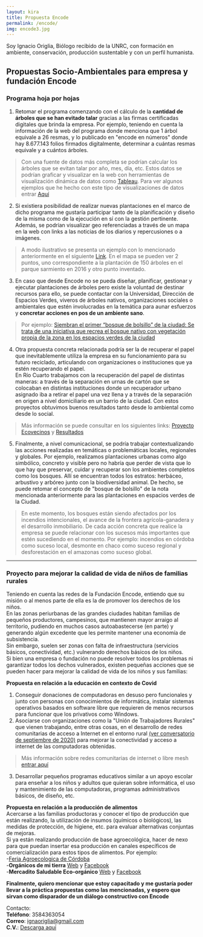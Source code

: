 ```yaml
---
layout: kira
title: Propuesta Encode
permalink: /encode/
img: encode3.jpg
---
```


Soy Ignacio Origlia, Biólogo recibido de la UNRC, con formación en ambiente, conservación, producción sustentable y con un perfil humanista.

## Propuestas Socio-Ambientales para empresa y fundación Encode



### Programa hoja por hojas

1) Retomar el programa comenzando con el cálculo de la __cantidad de árboles que se han evitado talar__ gracias a las firmas certificadas digitales que brinda la empresa. Por ejemplo, teniendo en cuenta la información de la web del programa donde menciona que 1 árbol equivale a 26 resmas, y lo publicado en "encode en números" donde hay 8.677.143 folios firmados digitalmente, determinar a cuántas resmas equivale y a cuántos árboles.  

> Con una fuente de datos más completa se podrían calcular los árboles que se evitan talar por año, mes, día, etc.
Estos datos se podrían graficar y visualizar en la web con herramientas de visualización dinámica de datos como [Tableau]( https://www.tableau.com/). Para ver algunos ejemplos que he hecho con este tipo de visualizaciones de datos entrar [Aquí](https://respeto.org.ar/fondo_de_ahorros/)  

2) Si existiera posibilidad de realizar nuevas plantaciones en el marco de dicho programa me gustaría participar tanto de la planificación y diseño de la misma como de la ejecución en sí con la gestión pertinente. Además, se podrían visualizar geo referenciadas a través de un mapa en la web con links a las noticias de los diarios y repercusiones o a imágenes.

> A modo ilustrativo se presenta un ejemplo con lo mencionado anteriormente en el siguiente [Link](https://contaminantesambientales.ar/mapa2.html). En el mapa se pueden ver 2 puntos, uno correspondiente a la plantación de 150 árboles en el parque sarmiento en 2016 y otro punto inventado.

3) En caso que desde Encode no se pueda diseñar, planificar, gestionar y ejecutar plantaciones de árboles pero existe la voluntad de destinar recursos para ello, se puede contactar con la Universidad, Dirección de Espacios Verdes, viveros de árboles nativos, organizaciones sociales o ambientales que estén involucradas en la temática para aunar esfuerzos y __concretar acciones en pos de un ambiente sano__.

> Por ejemplo: [Siembran el primer “bosque de bolsillo” de la ciudad: Se trata de una iniciativa que recrea el bosque nativo con vegetación propia de la zona en los espacios verdes de la ciudad](https://cordoba.gob.ar/siembran-el-primer-bosque-de-bolsillo-de-la-ciudad/)

4) Otra propuesta concreta relacionada podría ser la de recuperar el papel que inevitablemente utiliza la empresa en su funcionamiento para su futuro reciclado, articulando con organizaciones o instituciones que ya estén recuperando el papel.  
En Río Cuarto trabajamos con la recuperación del papel de distintas maneras: a través de la separación en urnas de cartón que se colocaban en distintas instituciones donde un recuperador urbano asignado iba a retirar el papel una vez llena y a través de la separación en origen a nivel domiciliario en un barrio de la ciudad. Con estos proyectos obtuvimos buenos resultados tanto desde lo ambiental como desde lo social.

> Más información se puede consultar en los siguientes links: [Proyecto Ecovecinos](https://respeto.org.ar/ecovecinos/proyecto/) y [Resultados](https://respeto.org.ar/ecovecinos/resultados/)

5) Finalmente, a nivel comunicacional, se podría trabajar contextualizando las acciones realizadas en temáticas o problemáticas locales, regionales y globales. Por ejemplo, realizamos plantaciones urbanas como algo simbólico, concreto y visible pero no habría que perder de vista que lo que hay que preservar, cuidar y recuperar son los ambientes completos como los bosques. Allí se encuentran todos los estratos: herbáceo, arbustivo y arbóreo junto con la biodiversidad animal. De hecho, se puede retomar el concepto de "bosque de bolsillo" de la nota mencionada anteriormente para las plantaciones en espacios verdes de la Ciudad.

> En este momento, los bosques están siendo afectados por los incendios intencionales, el avance de la frontera agrícola-ganadera y el desarrollo inmobiliario. De cada acción concreta que realice la empresa se puede relacionar con los sucesos más importantes que estén sucediendo en el momento. Por ejemplo: incendios en córdoba como suceso local, desmonte en chaco como suceso regional y desforestación en el amazonas como suceso global.

---

### Proyecto para mejorar la calidad de vida de niños de familias rurales  

Teniendo en cuenta las redes de la Fundación Encode, entiendo que su misión o al menos parte de ella es la de promover los derechos de los niños.  
En las zonas periurbanas de las grandes ciudades habitan familias de pequeños productores, campesinos, que mantienen mayor arraigo al territorio, pudiendo en muchos casos autoabastecerse (en parte) y generando algún excedente que les permite mantener una economía de subsistencia.  
Sin embargo, suelen ser zonas con falta de infraestructura (servicios básicos, conectividad, etc.) vulnerando derechos básicos de los niños.  
Si bien una empresa o fundación no puede resolver todos los problemas ni garantizar todos los dechos vulnerados, existen pequeñas acciones que se pueden hacer para mejorar la calidad de vida de los niños y sus familias:

__Propuesta en relación a la educación en contexto de Covid__  
1) Conseguir donaciones de computadoras en desuso pero funcionales y junto con personas con conocimientos de informática, instalar sistemas operativos basados en software libre que requieren de menos recursos para funcionar que los privativos como Windows.  
2) Asociarse con organizaciones como la "Unión de Trabajadores Rurales" que vienen trabajando, entre otras cosas, en el desarrollo de redes comunitarias de acceso a Internet en el entorno rural [(ver conversatorio de septiembre de 2020)](https://youtu.be/jJPO9pyI3Ic?t=3209) para mejorar la conectividad y acceso a internet de las computadoras obtenidas.

>  Más información sobre redes comunitarias de internet o libre mesh [entrar aquí](https://redaccionrosario.com/2020/08/31/fierros-para-el-pueblo/)

3) Desarrollar pequeños programas educativos similar a un apoyo escolar para enseñar a los niños y adultos que quieran sobre informática, el uso y mantenimiento de las computadoras, programas administrativos básicos, de diseño, etc.

__Propuesta en relación a la producción de alimentos__   
Acercarse a las familias productoras y conocer el tipo de producción que están realizando, la utilización de insumos (químicos o biológicos), las medidas de protección, de higiene, etc. para evaluar alternativas conjuntas de mejoras.  
Si ya están realizando producción de base agroecológica, hacer de nexo para que puedan insertar esa producción en canales específicos de comercialización para estos tipos de alimentos. Por ejemplo:  
-[Feria Agroecologica de Córdoba](https://web.facebook.com/FeriaAgroecologicaCordoba)  
-__Orgánicos de mi tierra__ [Web](https://www.organicosdemitierra.com/) y [Facebook](https://web.facebook.com/organicosdemitierra/)  
-__Mercadito Saludable Eco-orgánico__ [Web](https://www.almacendeorganicos.com/) y [Facebook](https://web.facebook.com/elmercaditosaludable)


__Finalmente, quiero mencionar que estoy capacitado y me gustaría poder llevar a la práctica propuestas como las mencionadas, y espero que sirvan como disparador de un diálogo constructivo con Encode__

Contacto:  
__Teléfono__: 3584363054  
__Correo__: ignaoriglia@gmail.com  
__C.V.__: [Descarga aquí]({{site.baseurl}}/archivos/CV.pdf)
